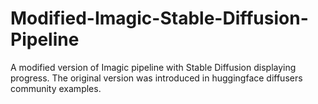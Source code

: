 # Modified-Imagic-Stable-Diffusion-Pipeline
A modified version of Imagic pipeline with Stable Diffusion displaying progress. The original version was introduced in huggingface diffusers community examples.

